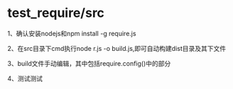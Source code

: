 # test_require/src
1、确认安装nodejs和npm install -g require.js

2、在src目录下cmd执行node r.js -o build.js,即可自动构建dist目录及其下文件

3、build文件手动编辑，其中包括require.config()中的部分

4、测试测试
